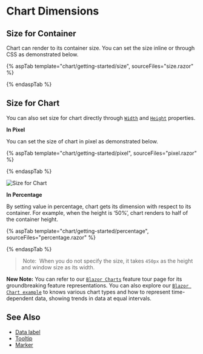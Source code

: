 # Chart Dimensions

## Size for Container

Chart can render to its container size. You can set the size inline or through CSS as demonstrated below.

{% aspTab template="chart/getting-started/size", sourceFiles="size.razor" %}

{% endaspTab %}

## Size for Chart

You can also set size for chart directly through [`Width`](https://help.syncfusion.com/cr/blazor/Syncfusion.Blazor~Syncfusion.Blazor.Charts.ChartModel~Width.html) and
[`Height`](https://help.syncfusion.com/cr/blazor/Syncfusion.Blazor~Syncfusion.Blazor.Charts.ChartModel~Height.html) properties.

<!-- markdownlint-disable MD036 -->
**In Pixel**
<!-- markdownlint-disable MD036 -->

You can set the size of chart in pixel as demonstrated below.

{% aspTab template="chart/getting-started/pixel", sourceFiles="pixel.razor" %}

{% endaspTab %}

![Size for Chart](images/chart-dimensions/pixel.png)

**In Percentage**

By setting value in percentage, chart gets its dimension with respect to its container. For example,
when the height is ‘50%’, chart renders to half of the container height.

{% aspTab template="chart/getting-started/percentage", sourceFiles="percentage.razor" %}

{% endaspTab %}

> Note:  When you do not specify the size, it takes `450px` as the height and window size as its width.

**New Note:** You can refer to our [`Blazor Charts`](https://www.syncfusion.com/blazor-components/blazor-charts) feature tour page for its groundbreaking feature representations. You can also explore our [`Blazor Chart example`](https://blazor.syncfusion.com/demos/chart/line?theme=bootstrap4) to knows various chart types and how to represent time-dependent data, showing trends in data at equal intervals.

## See Also

* [Data label](./data-labels)
* [Tooltip](./tool-tip)
* [Marker](./data-markers)